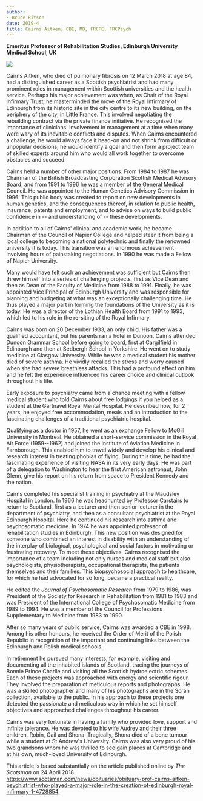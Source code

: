 ```yaml
---
author:
- Bruce Ritson
date: 2019-4
title: Cairns Aitken, CBE, MD, FRCPE, FRCPsych
---
```


**Emeritus Professor of Rehabilitation Studies, Edinburgh University
Medical School, UK**

![](S2056469418000785_inline1.jpg)

Cairns Aitken, who died of pulmonary fibrosis on 12 March 2018 at age
84, had a distinguished career as a Scottish psychiatrist and had many
prominent roles in management within Scottish universities and the
health service. Perhaps his major achievement was when, as Chair of the
Royal Infirmary Trust, he masterminded the move of the Royal Infirmary
of Edinburgh from its historic site in the city centre to its new
building, on the periphery of the city, in Little France. This involved
negotiating the rebuilding contract via the private finance initiative.
He recognised the importance of clinicians\' involvement in management
at a time when many were wary of its inevitable conflicts and disputes.
When Cairns encountered a challenge, he would always face it head-on and
not shrink from difficult or unpopular decisions; he would identify a
goal and then form a project team of skilled experts around him who
would all work together to overcome obstacles and succeed.

Cairns held a number of other major positions. From 1984 to 1987 he was
Chairman of the British Broadcasting Corporation Scottish Medical
Advisory Board, and from 1991 to 1996 he was a member of the General
Medical Council. He was appointed to the Human Genetics Advisory
Commission in 1996. This public body was created to report on new
developments in human genetics, and the consequences thereof, in
relation to public health, insurance, patents and employment, and to
advise on ways to build public confidence in -- and understanding of --
these developments.

In addition to all of Cairns' clinical and academic work, he became
Chairman of the Council of Napier College and helped steer it from being
a local college to becoming a national polytechnic and finally the
renowned university it is today. This transition was an enormous
achievement involving hours of painstaking negotiations. In 1990 he was
made a Fellow of Napier University.

Many would have felt such an achievement was sufficient but Cairns then
threw himself into a series of challenging projects, first as Vice Dean
and then as Dean of the Faculty of Medicine from 1988 to 1991. Finally,
he was appointed Vice Principal of Edinburgh University and was
responsible for planning and budgeting at what was an exceptionally
challenging time. He thus played a major part in forming the foundations
of the University as it is today. He was a director of the Lothian
Health Board from 1991 to 1993, which led to his role in the re-siting
of the Royal Infirmary.

Cairns was born on 20 December 1933, an only child. His father was a
qualified accountant, but his parents ran a hotel in Dunoon. Cairns
attended Dunoon Grammar School before going to board, first at
Cargilfield in Edinburgh and then at Sedbergh School in Yorkshire. He
went on to study medicine at Glasgow University. While he was a medical
student his mother died of severe asthma. He vividly recalled the stress
and worry caused when she had severe breathless attacks. This had a
profound effect on him and he felt the experience influenced his career
choice and clinical outlook throughout his life.

Early exposure to psychiatry came from a chance meeting with a fellow
medical student who told Cairns about free lodgings if you helped as a
student at the Gartnavel Royal Mental Hospital. He described how, for 2
years, he enjoyed free accommodation, meals and an introduction to the
fascinating challenges of a traditional psychiatric hospital.

Qualifying as a doctor in 1957, he went as an exchange Fellow to McGill
University in Montreal. He obtained a short-service commission in the
Royal Air Force (1959--1962) and joined the Institute of Aviation
Medicine in Farnborough. This enabled him to travel widely and develop
his clinical and research interest in treating phobias of flying. During
this time, he had the fascinating experience of visiting NASA in its
very early days. He was part of a delegation to Washington to hear the
first American astronaut, John Glenn, give his report on his return from
space to President Kennedy and the nation.

Cairns completed his specialist training in psychiatry at the Maudsley
Hospital in London. In 1966 he was headhunted by Professor Carstairs to
return to Scotland, first as a lecturer and then senior lecturer in the
department of psychiatry, and then as a consultant psychiatrist at the
Royal Edinburgh Hospital. Here he continued his research into asthma and
psychosomatic medicine. In 1974 he was appointed professor of
rehabilitation studies in Edinburgh. This new position was designed for
someone who combined an interest in disability with an understanding of
the interplay of biological, psychological and social factors in
motivating or frustrating recovery. To meet these objectives, Cairns
recognised the importance of a team including not only nurses and
medical staff but also psychologists, physiotherapists, occupational
therapists, the patients themselves and their families. This
biopsychosocial approach to healthcare, for which he had advocated for
so long, became a practical reality.

He edited the *Journal of Psychosomatic Research* from 1979 to 1986, was
President of the Society for Research in Rehabilitation from 1981 to
1983 and was President of the International College of Psychosomatic
Medicine from 1989 to 1994. He was a member of the Council for
Professions Supplementary to Medicine from 1983 to 1990.

After so many years of public service, Cairns was awarded a CBE in 1998.
Among his other honours, he received the Order of Merit of the Polish
Republic in recognition of the important and continuing links between
the Edinburgh and Polish medical schools.

In retirement he pursued many interests, for example, visiting and
documenting all the inhabited islands of Scotland, tracing the journeys
of Bonnie Prince Charlie and visiting all the Scottish hydroelectric
schemes. Each of these projects was approached with energy and
scientific rigour. They involved the preparation of meticulous reports
and photographs. He was a skilled photographer and many of his
photographs are in the Scran collection, available to the public. In his
approach to these projects one detected the passionate and meticulous
way in which he set himself objectives and approached challenges
throughout his career.

Cairns was very fortunate in having a family who provided love, support
and infinite tolerance. He was devoted to his wife Audrey and their
three children, Robin, Gail and Shona. Tragically, Shona died of a bone
tumour while a student at St Andrew\'s University. Cairns was also very
proud of his two grandsons whom he was thrilled to see gain places at
Cambridge and at his own, much-loved University of Edinburgh.

This article is based substantially on the article published online by
*The Scotsman* on 24 April 2018.
<https://www.scotsman.com/news/obituaries/obituary-prof-cairns-aitken-psychiatrist-who-played-a-major-role-in-the-creation-of-edinburgh-royal-infirmary-1-4728854>.
